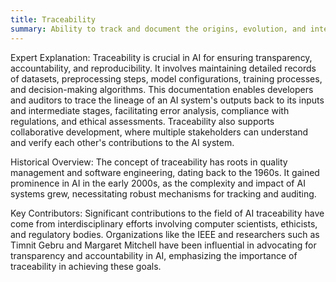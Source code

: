```yaml
---
title: Traceability
summary: Ability to track and document the origins, evolution, and interactions of data, models, and decisions throughout the AI lifecycle.
---
```

Expert Explanation: Traceability is crucial in AI for ensuring transparency, accountability, and reproducibility. It involves maintaining detailed records of datasets, preprocessing steps, model configurations, training processes, and decision-making algorithms. This documentation enables developers and auditors to trace the lineage of an AI system's outputs back to its inputs and intermediate stages, facilitating error analysis, compliance with regulations, and ethical assessments. Traceability also supports collaborative development, where multiple stakeholders can understand and verify each other's contributions to the AI system.

Historical Overview: The concept of traceability has roots in quality management and software engineering, dating back to the 1960s. It gained prominence in AI in the early 2000s, as the complexity and impact of AI systems grew, necessitating robust mechanisms for tracking and auditing.

Key Contributors: Significant contributions to the field of AI traceability have come from interdisciplinary efforts involving computer scientists, ethicists, and regulatory bodies. Organizations like the IEEE and researchers such as Timnit Gebru and Margaret Mitchell have been influential in advocating for transparency and accountability in AI, emphasizing the importance of traceability in achieving these goals.